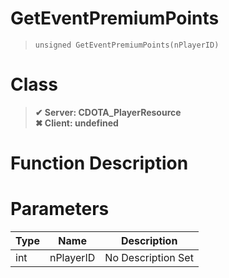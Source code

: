 # GetEventPremiumPoints
> `unsigned GetEventPremiumPoints(nPlayerID)`
# Class
> __✔ Server: CDOTA_PlayerResource__  
> __✖ Client: undefined__  
# Function Description

# Parameters
Type|Name|Description
--|--|--
int|nPlayerID|No Description Set
